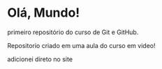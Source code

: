 # Olá, Mundo!
 primeiro repositório do curso de Git e GitHub. 

 Repositorio criado em uma aula do curso em video!
 
 adicionei direto no site
